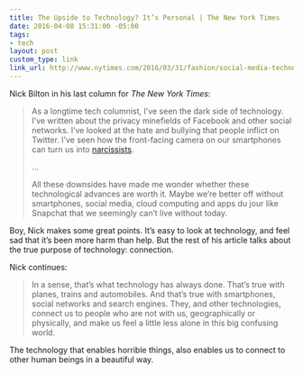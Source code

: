 ```yaml
---
title: The Upside to Technology? It’s Personal | The New York Times
date: 2016-04-08 15:31:00 -05:00
tags:
- tech
layout: post
custom_type: link
link_url: http://www.nytimes.com/2016/03/31/fashion/social-media-technology.html
---
```


Nick Bilton in his last column for *The New York Times*:

> As a longtime tech columnist, I’ve seen the dark side of technology. I’ve written about the privacy minefields of Facebook and other social networks. I’ve looked at the hate and bullying that people inflict on Twitter. I’ve seen how the front-facing camera on our smartphones can turn us into [narcissists](http://www.nytimes.com/2014/11/13/style/alex-from-target-the-other-side-of-fame.html).
>
>…
>
> All these downsides have made me wonder whether these technological advances are worth it. Maybe we’re better off without smartphones, social media, cloud computing and apps du jour like Snapchat that we seemingly can’t live without today.

Boy, Nick makes some great points. It’s easy to look at technology, and feel sad that it’s been more harm than help. But the rest of his article talks about the true purpose of technology: connection.

Nick continues:

> In a sense, that’s what technology has always done. That’s true with planes, trains and automobiles. And that’s true with smartphones, social networks and search engines. They, and other technologies, connect us to people who are not with us, geographically or physically, and make us feel a little less alone in this big confusing world.

The technology that enables horrible things, also enables us to connect to other human beings in a beautiful way.
